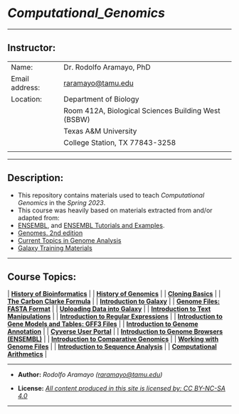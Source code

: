 # _**Computational_Genomics**_

------------------------------------------------------------------------

## **Instructor:**

|                |                                                     |
|----------------|-----------------------------------------------------|
| Name:          | Dr. Rodolfo Aramayo, PhD                            |
| Email address: | raramayo@tamu.edu                                   |
| Location:      | Department of Biology                               |
|                | Room 412A, Biological Sciences Building West (BSBW) |
|                | Texas A&M University                                |
|                | College Station, TX 77843-3258                      |
|                |                                                     |

------------------------------------------------------------------------

## Description:

+ This repository contains materials used to teach _Computational Genomics_ in the _Spring 2023_.
+ This course was heavily based on materials extracted from and/or adapted from:
 + [ENSEMBL](https://www.ensembl.org/index.html), and [ENSEMBL Tutorials and Examples](http://www.ensembl.org/info/website/tutorials/index.html).
 + [Genomes. 2nd edition](https://www.ncbi.nlm.nih.gov/books/NBK21134/)
 + [Current Topics in Genome Analysis](https://www.genome.gov/event-calendar/Current-Topics-in-Genome-Analysis)
 + [Galaxy Training Materials](https://training.galaxyproject.org/training-material/)

------------------------------------------------------------------------

## **Course Topics:**

| **[History of Bioinformatics](https://github.com/raramayo/Computational_Genomics/blob/main/01_History_Of_Bioinformatics.pdf)**                                        |
| **[History of Genomics](https://github.com/raramayo/Computational_Genomics/blob/main/02_History_Of_Genomics.pdf)**                                                    |
| **[Cloning Basics](https://github.com/raramayo/Computational_Genomics/blob/main/03_Cloning_Basics.pdf)**                                                              |
| **[The Carbon Clarke Formula](https://github.com/raramayo/Computational_Genomics/blob/main/04_The_Carbon_Clarke_Formula.pdf)**                                        |
| **[Introduction to Galaxy](https://github.com/raramayo/Computational_Genomics/blob/main/05_Introduction_To_Galaxy.pdf)**                                              |
| **[Genome Files: FASTA Format](https://github.com/raramayo/Computational_Genomics/blob/main/06_Genome_Files_Fasta_Format.pdf)**                                       |
| **[Uploading Data into Galaxy](https://github.com/raramayo/Computational_Genomics/blob/main/07_Uploading_Data_Into_Galaxy.pdf)**                                      |
| **[Introduction to Text Manipulations](https://github.com/raramayo/Computational_Genomics/blob/main/08_Introduction_Text_Manipulations.org)**                         |
| **[Introduction to Regular Expressions](https://github.com/raramayo/Computational_Genomics/blob/main/09_Introduction_To_RegExps.pdf)**                                |
| **[Introduction to Gene Models and Tables: GFF3 Files](https://github.com/raramayo/Computational_Genomics/blob/main/10_Introduction_To_Gene_Models_Gene_Tables.pdf)** |
| **[Introduction to Genome Annotation](https://github.com/raramayo/Computational_Genomics/blob/main/11_Introduction_To_Genome_Annotation.pdf)**                        |
| **[Cyverse User Portal](https://github.com/raramayo/Computational_Genomics/blob/main/12_Cyverse_User_Portal.pdf)**                                                    |
| **[Introduction to Genome Browsers (ENSEMBL)](https://github.com/raramayo/Computational_Genomics/blob/main/13_Introduction_To_Genome_Browsers_ENSEMBL.pdf)**          |
| **[Introduction to Comparative Genomics](https://github.com/raramayo/Computational_Genomics/blob/main/14_Introduction_To_Comparative_Genomics.pdf)**                  |
| **[Working with Genome Files](https://github.com/raramayo/Computational_Genomics/blob/main/15_Working_With_Genome_Files.pdf)**                                        |
| **[Introduction to Sequence Analysis](https://github.com/raramayo/Computational_Genomics/blob/main/16_Introduction_To_Seq_Analysis.pdf)**                             |
| **[Computational Arithmetics](https://github.com/raramayo/Computational_Genomics/blob/main/17_Computational_Arithmetics.pdf)**                                        |

------------------------------------------------------------------------

+ **Author:** _Rodolfo Aramayo (raramayo@tamu.edu)_

+ **License:** _[All content produced in this site is licensed by: CC BY-NC-SA 4.0](http://creativecommons.org/licenses/by-nc-sa/4.0/)_

------------------------------------------------------------------------
